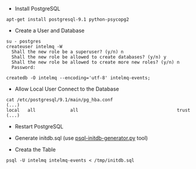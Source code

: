 * Install PostgreSQL
```
apt-get install postgresql-9.1 python-psycopg2
```

* Create a User and Database
```
su - postgres
createuser intelmq -W
  Shall the new role be a superuser? (y/n) n
  Shall the new role be allowed to create databases? (y/n) y
  Shall the new role be allowed to create more new roles? (y/n) n
  Password: 

createdb -O intelmq --encoding='utf-8' intelmq-events;
```

* Allow Local User Connect to the Database
```
cat /etc/postgresql/9.1/main/pg_hba.conf
(...)
local   all             all                                     trust
(...)
```

* Restart PostgreSQL

* Generate initdb.sql (use [psql-initdb-generator.py](https://github.com/certtools/intelmq/blob/master/intelmq/bots/outputs/postgresql/psql-initdb-generator.py) tool)

* Creata the Table
```
psql -U intelmq intelmq-events < /tmp/initdb.sql
```
